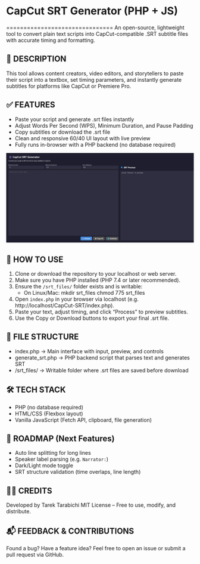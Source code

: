 # CapCut SRT Generator (PHP + JS)
===============================
An open-source, lightweight tool to convert plain text scripts into CapCut-compatible .SRT subtitle files with accurate timing and formatting.

📌 DESCRIPTION
-------------
This tool allows content creators, video editors, and storytellers to paste their script into a textbox, set timing parameters, and instantly generate subtitles for platforms like CapCut or Premiere Pro.

✅ FEATURES
----------
- Paste your script and generate .srt files instantly
- Adjust Words Per Second (WPS), Minimum Duration, and Pause Padding
- Copy subtitles or download the .srt file
- Clean and responsive 60/40 UI layout with live preview
- Fully runs in-browser with a PHP backend (no database required)

![UI/UX Interface](scriptgen-local-2025-04-18-16_05_26.png)


🚀 HOW TO USE
-------------
1. Clone or download the repository to your localhost or web server.
2. Make sure you have PHP installed (PHP 7.4 or later recommended).
3. Ensure the `/srt_files/` folder exists and is writable:
   - On Linux/Mac:
     mkdir srt_files
     chmod 775 srt_files
4. Open `index.php` in your browser via localhost (e.g. http://localhost/CapCut-SRT/index.php).
5. Paste your text, adjust timing, and click “Process” to preview subtitles.
6. Use the Copy or Download buttons to export your final .srt file.

🧱 FILE STRUCTURE
-----------------
- index.php          → Main interface with input, preview, and controls
- generate_srt.php   → PHP backend script that parses text and generates SRT
- /srt_files/        → Writable folder where .srt files are saved before download

🛠 TECH STACK
------------
- PHP (no database required)
- HTML/CSS (Flexbox layout)
- Vanilla JavaScript (Fetch API, clipboard, file generation)

🎯 ROADMAP (Next Features)
--------------------------
- Auto line splitting for long lines
- Speaker label parsing (e.g. `Narrator:`)
- Dark/Light mode toggle
- SRT structure validation (time overlaps, line length)

👨‍💻 CREDITS
------------
Developed by Tarek Tarabichi
MIT License – Free to use, modify, and distribute.

📬 FEEDBACK & CONTRIBUTIONS
---------------------------
Found a bug? Have a feature idea?
Feel free to open an issue or submit a pull request via GitHub.
